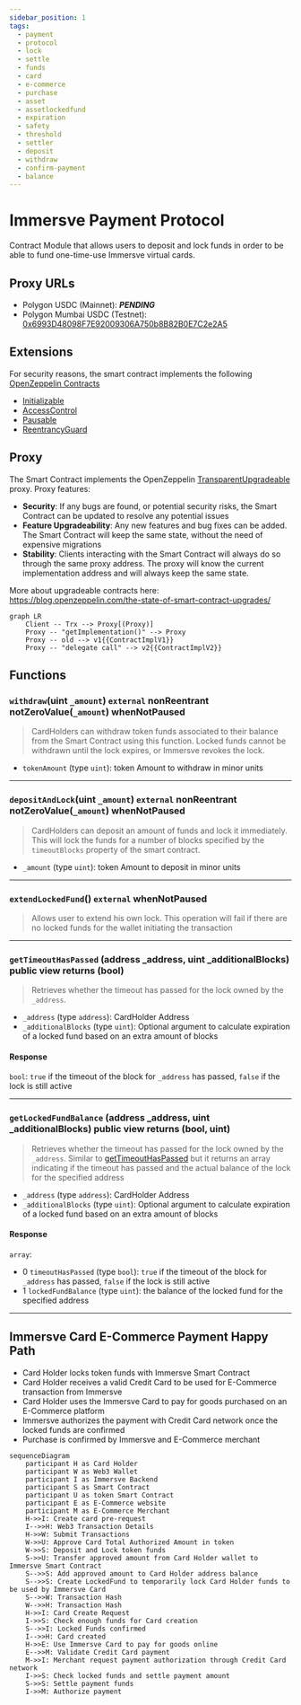 ```yaml
---
sidebar_position: 1
tags:
  - payment
  - protocol
  - lock
  - settle
  - funds
  - card
  - e-commerce
  - purchase
  - asset
  - assetlockedfund
  - expiration
  - safety
  - threshold
  - settler
  - deposit
  - withdraw
  - confirm-payment
  - balance
---
```


# Immersve Payment Protocol

Contract Module that allows users to deposit and lock funds in order to be able to fund one-time-use Immersve virtual cards.

## Proxy URLs

- Polygon USDC (Mainnet): ***PENDING***
- Polygon Mumbai USDC (Testnet): [0x6993D48098F7E92009306A750b8B82B0E7C2e2A5](https://mumbai.polygonscan.com/address/0x6993D48098F7E92009306A750b8B82B0E7C2e2A5#writeProxyContract)
## Extensions

For security reasons, the smart contract implements the following [OpenZeppelin Contracts](https://docs.openzeppelin.com/contracts/4.x/)

- [Initializable](https://docs.openzeppelin.com/contracts/4.x/api/proxy#Initializable)
- [AccessControl](https://docs.openzeppelin.com/contracts/4.x/api/access#AccessControl)
- [Pausable](https://docs.openzeppelin.com/contracts/4.x/api/security#Pausable)
- [ReentrancyGuard](https://docs.openzeppelin.com/contracts/4.x/api/security#ReentrancyGuard)

## Proxy

The Smart Contract implements the OpenZeppelin [TransparentUpgradeable](https://docs.openzeppelin.com/contracts/4.x/api/proxy#TransparentUpgradeableProxy) proxy. Proxy features:

- **Security**: If any bugs are found, or potential security risks, the Smart Contract can be updated to resolve any potential issues
- **Feature Upgradeability**: Any new features and bug fixes can be added. The Smart Contract will keep the same state, without the need of expensive migrations
- **Stability**: Clients interacting with the Smart Contract will always do so through the same proxy address. The proxy will know the current implementation address and will always keep the same state.

More about upgradeable contracts here: https://blog.openzeppelin.com/the-state-of-smart-contract-upgrades/

```mermaid
graph LR
    Client -- Trx --> Proxy[(Proxy)]
    Proxy -- "getImplementation()" --> Proxy
    Proxy -- old --> v1{{ContractImplV1}}
    Proxy -- "delegate call" --> v2{{ContractImplV2}}
```

## Functions

### `withdraw`(uint `_amount`) `external` nonReentrant notZeroValue(`_amount`) whenNotPaused

> CardHolders can withdraw token funds associated to their balance from the Smart Contract using this function. Locked funds cannot be withdrawn until the lock expires, or Immersve revokes the lock.
- `tokenAmount` (type `uint`): token Amount to withdraw in minor units

-----
### `depositAndLock`(uint `_amount`) `external` nonReentrant notZeroValue(`_amount`) whenNotPaused

> CardHolders can deposit an amount of funds and lock it immediately. This will lock the funds for a number of blocks specified by the `timeoutBlocks` property of the smart contract.
- `_amount` (type `uint`): token Amount to deposit in minor units


-----

### `extendLockedFund`() `external` whenNotPaused

> Allows user to extend his own lock. This operation will fail if there are no locked funds for the wallet initiating the transaction

-----

### `getTimeoutHasPassed` (address _address, uint _additionalBlocks) public view returns (bool)
> Retrieves whether the timeout has passed for the lock owned by the `_address`.

- `_address` (type `address`): CardHolder Address
- `_additionalBlocks` (type `uint`): Optional argument to calculate expiration of a locked fund based on an extra amount of blocks

#### Response
`bool`: `true` if the timeout of the block for `_address` has passed, `false` if the lock is still active

-----
### `getLockedFundBalance` (address _address, uint _additionalBlocks) public view returns (bool, uint)
> Retrieves whether the timeout has passed for the lock owned by the `_address`. Similar to [getTimeoutHasPassed](/contracts/payment-protocol#gettimeouthaspassed-address-_address-uint-_additionalblocks-public-view-returns-bool) but it returns an array indicating if the timeout has passed and the actual balance of the lock for the specified address

- `_address` (type `address`): CardHolder Address
- `_additionalBlocks` (type `uint`): Optional argument to calculate expiration of a locked fund based on an extra amount of blocks

#### Response

`array`: 
- 0 `timeoutHasPassed` (type `bool`): `true` if the timeout of the block for `_address` has passed, `false` if the lock is still active
- 1 `lockedFundBalance` (type `uint`): the balance of the locked fund for the specified address

-----
## Immersve Card E-Commerce Payment Happy Path

- Card Holder locks token funds with Immersve Smart Contract
- Card Holder receives a valid Credit Card to be used for E-Commerce transaction from Immersve
- Card Holder uses the Immersve Card to pay for goods purchased on an E-Commerce platform
- Immersve authorizes the payment with Credit Card network once the locked funds are confirmed
- Purchase is confirmed by Immersve and E-Commerce merchant

```mermaid
sequenceDiagram
    participant H as Card Holder
    participant W as Web3 Wallet
    participant I as Immersve Backend
    participant S as Smart Contract
    participant U as token Smart Contract
    participant E as E-Commerce website
    participant M as E-Commerce Merchant
    H->>I: Create card pre-request
    I-->>H: Web3 Transaction Details
    H->>W: Submit Transactions
    W->>U: Approve Card Total Authorized Amount in token
    W->>S: Deposit and Lock token funds
    S->>U: Transfer approved amount from Card Holder wallet to Immersve Smart Contract
    S-->>S: Add approved amount to Card Holder address balance
    S-->>S: Create LockedFund to temporarily lock Card Holder funds to be used by Immersve Card
    S-->>W: Transaction Hash
    W-->>H: Transaction Hash
    H->>I: Card Create Request
    I->>S: Check enough funds for Card creation
    S-->>I: Locked Funds confirmed
    I-->>H: Card created
    H->>E: Use Immersve Card to pay for goods online
    E-->>M: Validate Credit Card payment
    M->>I: Merchant request payment authorization through Credit Card network
    I->>S: Check locked funds and settle payment amount
    S->>S: Settle payment funds
    I->>M: Authorize payment
```
